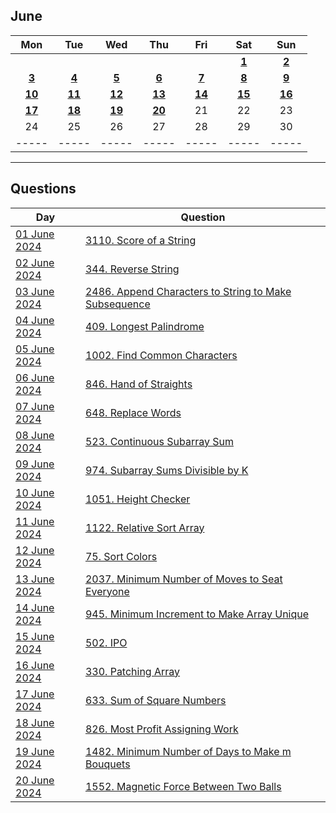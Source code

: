 June
---
| Mon | Tue | Wed | Thu | Fri | Sat | Sun |
| :---: | :---: | :---: | :---: | :---: | :---: | :---: |
|     |     |     |     |     | [**1**](01) | [**2**](02) |
| [**3**](03) | [**4**](04) | [**5**](05) | [**6**](06) | [**7**](07) | [**8**](08) | [**9**](09) |
| [**10**](10) | [**11**](11) | [**12**](12) | [**13**](13) | [**14**](14) | [**15**](15) | [**16**](16) |
| [**17**](17) | [**18**](18) | [**19**](19) | [**20**](20) | 21  | 22  | 23  |
| 24  | 25  | 26  | 27  | 28  | 29  | 30  |
| ----- | ----- | ----- | ----- | ----- | ----- | ----- |

---

Questions
---
| Day | Question |
| --- | --- |
| [01 June 2024](01) | [3110. Score of a String](https://leetcode.com/problems/score-of-a-string) |
| [02 June 2024](02) | [344. Reverse String](https://leetcode.com/problems/reverse-string) |
| [03 June 2024](03) | [2486. Append Characters to String to Make Subsequence](https://leetcode.com/problems/append-characters-to-string-to-make-subsequence) |
| [04 June 2024](04) | [409. Longest Palindrome](https://leetcode.com/problems/longest-palindrome) |
| [05 June 2024](05) | [1002. Find Common Characters](https://leetcode.com/problems/find-common-characters) |
| [06 June 2024](06) | [846. Hand of Straights](https://leetcode.com/problems/hand-of-straights) |
| [07 June 2024](07) | [648. Replace Words](https://leetcode.com/problems/replace-words) |
| [08 June 2024](08) | [523. Continuous Subarray Sum](https://leetcode.com/problems/continuous-subarray-sum) |
| [09 June 2024](09) | [974. Subarray Sums Divisible by K](https://leetcode.com/problems/subarray-sums-divisible-by-k) |
| [10 June 2024](10) | [1051. Height Checker](https://leetcode.com/problems/height-checker) |
| [11 June 2024](11) | [1122. Relative Sort Array](https://leetcode.com/problems/relative-sort-array) |
| [12 June 2024](12) | [75. Sort Colors](https://leetcode.com/problems/sort-colors) |
| [13 June 2024](13) | [2037. Minimum Number of Moves to Seat Everyone](https://leetcode.com/problems/minimum-number-of-moves-to-seat-everyone) |
| [14 June 2024](14) | [945. Minimum Increment to Make Array Unique](https://leetcode.com/problems/minimum-increment-to-make-array-unique) |
| [15 June 2024](15) | [502. IPO](https://leetcode.com/problems/ipo) |
| [16 June 2024](16) | [330. Patching Array](https://leetcode.com/problems/patching-array) |
| [17 June 2024](17) | [633. Sum of Square Numbers](https://leetcode.com/problems/sum-of-square-numbers) |
| [18 June 2024](18) | [826. Most Profit Assigning Work](https://leetcode.com/problems/most-profit-assigning-work) |
| [19 June 2024](19) | [1482. Minimum Number of Days to Make m Bouquets](https://leetcode.com/problems/minimum-number-of-days-to-make-m-bouquets) |
| [20 June 2024](20) | [1552. Magnetic Force Between Two Balls](https://leetcode.com/problems/magnetic-force-between-two-balls) |
